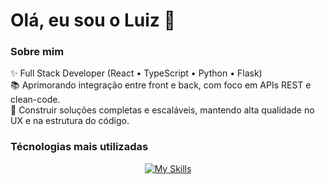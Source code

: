 <h1 align="left">Olá, eu sou o Luiz 👋</h1>

<p align="left"></p>

<h3 align="left">Sobre mim</h2>

<p align="left">✨ Full Stack Developer (React • TypeScript • Python • Flask)<br>📚 Aprimorando integração entre front e back, com foco em APIs REST e clean-code.<br>🎯 Construir soluções completas e escaláveis, mantendo alta qualidade no UX e na estrutura do código.</p>

<h3 align="left">Técnologias mais utilizadas</h3>

<div align="center">

[![My Skills](https://skillicons.dev/icons?i=python,js,ts,nodejs,react,tailwind,django,flask,git,html,css,postgresql,&theme=dark)](https://skillicons.dev)

</div>
